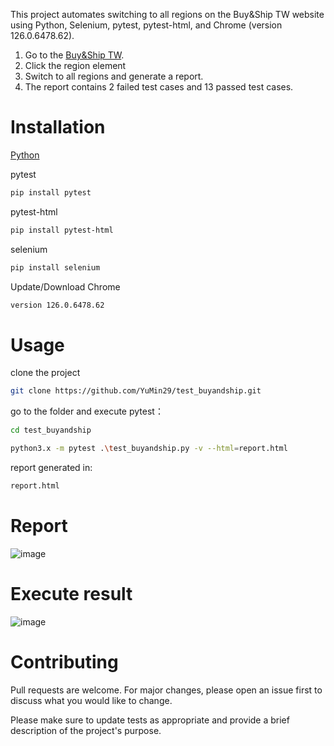 This project automates switching to all regions on the Buy&Ship TW website using Python, Selenium, pytest, pytest-html, and Chrome (version 126.0.6478.62).
1. Go to the [Buy&Ship TW](https://www.buyandship.com.tw/).
2. Click the region element
3. Switch to all regions and generate a report.
4. The report contains 2 failed test cases and 13 passed test cases.

# Installation
[Python](https://www.python.org/downloads/)

pytest
```bash
pip install pytest
```
pytest-html
```bash
pip install pytest-html
```
selenium
```bash
pip install selenium
```
Update/Download Chrome
```bash
version 126.0.6478.62
```

# Usage
clone the project
```bash
git clone https://github.com/YuMin29/test_buyandship.git
```

go to the folder and execute pytest：
```bash
cd test_buyandship

python3.x -m pytest .\test_buyandship.py -v --html=report.html
```
report generated in:
```bash
report.html
```

# Report
![image](https://github.com/user-attachments/assets/5e117377-0e4a-4103-96f4-b6444378f171)
# Execute result
![image](https://github.com/user-attachments/assets/c93b1249-2bed-4728-8f66-f58925c72c61)


# Contributing
Pull requests are welcome. For major changes, please open an issue first to discuss what you would like to change.

Please make sure to update tests as appropriate and provide a brief description of the project's purpose.
